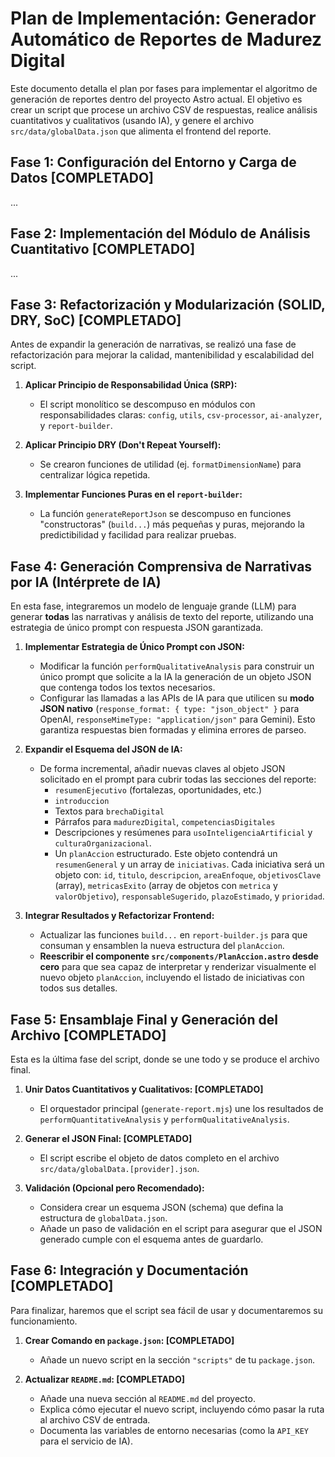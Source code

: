 # Plan de Implementación: Generador Automático de Reportes de Madurez Digital

Este documento detalla el plan por fases para implementar el algoritmo de generación de reportes dentro del proyecto Astro actual. El objetivo es crear un script que procese un archivo CSV de respuestas, realice análisis cuantitativos y cualitativos (usando IA), y genere el archivo `src/data/globalData.json` que alimenta el frontend del reporte.

## Fase 1: Configuración del Entorno y Carga de Datos [COMPLETADO]

...

## Fase 2: Implementación del Módulo de Análisis Cuantitativo [COMPLETADO]

...

## Fase 3: Refactorización y Modularización (SOLID, DRY, SoC) [COMPLETADO]

Antes de expandir la generación de narrativas, se realizó una fase de refactorización para mejorar la calidad, mantenibilidad y escalabilidad del script.

1.  **Aplicar Principio de Responsabilidad Única (SRP):**
    *   El script monolítico se descompuso en módulos con responsabilidades claras: `config`, `utils`, `csv-processor`, `ai-analyzer`, y `report-builder`.

2.  **Aplicar Principio DRY (Don't Repeat Yourself):**
    *   Se crearon funciones de utilidad (ej. `formatDimensionName`) para centralizar lógica repetida.

3.  **Implementar Funciones Puras en el `report-builder`:**
    *   La función `generateReportJson` se descompuso en funciones "constructoras" (`build...`) más pequeñas y puras, mejorando la predictibilidad y facilidad para realizar pruebas.

## Fase 4: Generación Comprensiva de Narrativas por IA (Intérprete de IA)

En esta fase, integraremos un modelo de lenguaje grande (LLM) para generar **todas** las narrativas y análisis de texto del reporte, utilizando una estrategia de único prompt con respuesta JSON garantizada.

1.  **Implementar Estrategia de Único Prompt con JSON:**
    *   Modificar la función `performQualitativeAnalysis` para construir un único prompt que solicite a la IA la generación de un objeto JSON que contenga todos los textos necesarios.
    *   Configurar las llamadas a las APIs de IA para que utilicen su **modo JSON nativo** (`response_format: { type: "json_object" }` para OpenAI, `responseMimeType: "application/json"` para Gemini). Esto garantiza respuestas bien formadas y elimina errores de parseo.

2.  **Expandir el Esquema del JSON de IA:**
    *   De forma incremental, añadir nuevas claves al objeto JSON solicitado en el prompt para cubrir todas las secciones del reporte:
        *   `resumenEjecutivo` (fortalezas, oportunidades, etc.)
        *   `introduccion`
        *   Textos para `brechaDigital`
        *   Párrafos para `madurezDigital`, `competenciasDigitales`
        *   Descripciones y resúmenes para `usoInteligenciaArtificial` y `culturaOrganizacional`.
        *   Un `planAccion` estructurado. Este objeto contendrá un `resumenGeneral` y un array de `iniciativas`. Cada iniciativa será un objeto con: `id`, `titulo`, `descripcion`, `areaEnfoque`, `objetivosClave` (array), `metricasExito` (array de objetos con `metrica` y `valorObjetivo`), `responsableSugerido`, `plazoEstimado`, y `prioridad`.

3.  **Integrar Resultados y Refactorizar Frontend:**
    *   Actualizar las funciones `build...` en `report-builder.js` para que consuman y ensamblen la nueva estructura del `planAccion`.
    *   **Reescribir el componente `src/components/PlanAccion.astro` desde cero** para que sea capaz de interpretar y renderizar visualmente el nuevo objeto `planAccion`, incluyendo el listado de iniciativas con todos sus detalles.

## Fase 5: Ensamblaje Final y Generación del Archivo [COMPLETADO]

Esta es la última fase del script, donde se une todo y se produce el archivo final.

1.  **Unir Datos Cuantitativos y Cualitativos: [COMPLETADO]**
    *   El orquestador principal (`generate-report.mjs`) une los resultados de `performQuantitativeAnalysis` y `performQualitativeAnalysis`.

2.  **Generar el JSON Final: [COMPLETADO]**
    *   El script escribe el objeto de datos completo en el archivo `src/data/globalData.[provider].json`.

3.  **Validación (Opcional pero Recomendado):**
    *   Considera crear un esquema JSON (schema) que defina la estructura de `globalData.json`.
    *   Añade un paso de validación en el script para asegurar que el JSON generado cumple con el esquema antes de guardarlo.

## Fase 6: Integración y Documentación [COMPLETADO]

Para finalizar, haremos que el script sea fácil de usar y documentaremos su funcionamiento.

1.  **Crear Comando en `package.json`: [COMPLETADO]**
    *   Añade un nuevo script en la sección `"scripts"` de tu `package.json`.

2.  **Actualizar `README.md`: [COMPLETADO]**
    *   Añade una nueva sección al `README.md` del proyecto.
    *   Explica cómo ejecutar el nuevo script, incluyendo cómo pasar la ruta al archivo CSV de entrada.
    *   Documenta las variables de entorno necesarias (como la `API_KEY` para el servicio de IA).

